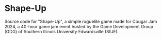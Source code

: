 # Shape-Up
Source code for "Shape-Up", a simple roguelite game made for Cougar Jam 2024, a 40-hour game jam event hosted by the Game Development Group (GDG) of Southern Illinois University Edwardsville (SIUE).
